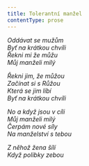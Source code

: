 ```yaml
---
title: Tolerantní manžel
contentType: prose
---
```


<section>

_Oddávat se mužům  
Byť na krátkou chvíli  
Řekni mi že můžu  
Můj manželi milý_

_Řekni jim, že můžou  
Začínat si s Růžou  
Která se jim líbí  
Byť na krátkou chvíli_

_No a když jsou v cíli  
Můj manželi milý  
Čerpám nové síly  
Na manželství s tebou_

_Z něhož žena šílí  
Když polibky zebou_

</section>

